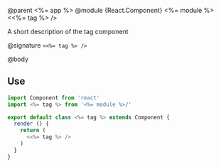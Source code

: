 @parent <%= app %>
@module {React.Component} <%= module %> <<%= tag %> />

A short description of the tag component

@signature `<<%= tag %> />`

@body

## Use

```js
import Component from 'react'
import <%= tag %> from '<%= module %>/'

export default class <%= tag %> extends Component {
  render () {
    return (
      <<%= tag %> />
    )
  }
}
```

